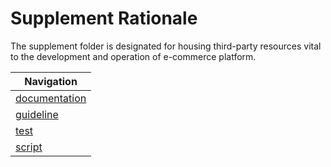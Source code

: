 # Supplement Rationale
The supplement folder is designated for housing third-party resources 
vital to the development and operation of e-commerce platform.

| Navigation                                 |
|--------------------------------------------|
| [documentation](./documentation/README.md) |
| [guideline](./guideline/README.md)         |
| [test]()                                   |
| [script]()                                 |
